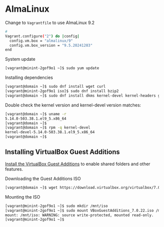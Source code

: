 # AlmaLinux

Change to `Vagrantfile` to use AlmaLinux 9.2

```bash
# 
Vagrant.configure("2") do |config|
  config.vm.box = "almalinux/9"
  config.vm.box_version = "9.5.20241203"
end
```

System update

```bash
[vagrant@minint-2gof9o1 ~]$ sudo yum update
```

Installing dependencies

```bash
[vagrant@domain ~]$ sudo dnf install wget curl
[vagrant@minint-2gof9o1 iso]$ sudo dnf install bzip2
[vagrant@domain ~]$ sudo dnf install dkms kernel-devel kernel-headers gcc make bzip2 perl elfutils-libelf-devel
```

Double check the kernel version and kernel-devel version matches:

```bash
[vagrant@domain ~]$ uname -r
5.14.0-503.38.1.el9_5.x86_64
[vagrant@domain ~]$
[vagrant@domain ~]$ rpm -q kernel-devel
kernel-devel-5.14.0-503.38.1.el9_5.x86_64
[vagrant@domain ~]$
```

## Installing VirtualBox Guest Additions

[Install the VirtualBox Guest Additions](https://computingforgeeks.com/install-virtualbox-guest-additions-rocky/) to enable shared folders and other features.

Downloading the Guest Additions ISO

```bash
[vagrant@domain ~]$ wget https://download.virtualbox.org/virtualbox/7.0.22/VBoxGuestAdditions_7.0.22.iso
```

Mounting the ISO

```bash
[vagrant@minint-2gof9o1 ~]$ sudo mkdir /mnt/iso
[vagrant@minint-2gof9o1 ~]$ sudo mount VBoxGuestAdditions_7.0.22.iso /mnt/iso
mount: /mnt/iso: WARNING: source write-protected, mounted read-only.
[vagrant@minint-2gof9o1 ~]$
```


